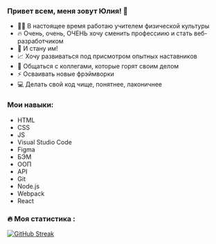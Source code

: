 ### Привет всем, меня зовут Юлия! 👋

- 👨‍🏫 В настоящее время работаю учителем физической культуры
- 🔥 Очень, очень, ОЧЕНЬ хочу сменить профессиию и стать веб-разработчиком
- 🎯 И стану им!
- 📈 Хочу развиваться под присмотром опытных наставников
- 💬 Общаться с коллегами, которые горят своим делом
- ⚡ Осваивать новые фрэймворки
- 💻 Делать свой код чище, понятнее, лаконичнее

### Мои навыки:

- HTML
- CSS
- JS
- Visual Studio Code
- Figma
- БЭМ
- ООП
- API
- Git
- Node.js
- Webpack
- React

### :fire: Моя статистика :
[![GitHub Streak](http://github-readme-streak-stats.herokuapp.com?user=jul0706&theme=dark&background=fff)](https://git.io/streak-stats)
